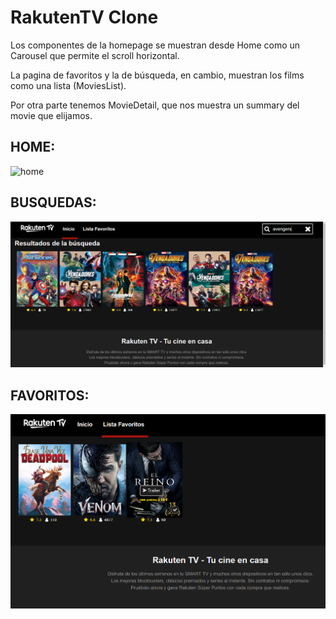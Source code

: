 # RakutenTV Clone


Los componentes de la homepage se muestran desde Home como un Carousel que permite el scroll horizontal.

La pagina de favoritos y la de búsqueda, en cambio, muestran los films como una lista (MoviesList).

Por otra parte tenemos MovieDetail, que nos muestra un summary del movie que elijamos.



## HOME:
<img src="Rakuten_Home.PNG" alt="home">

## BUSQUEDAS:
<img src="Rakuten_search.PNG" alt="search">

## FAVORITOS:
<img src="Rakuten_Favorites.PNG" alt="search">
